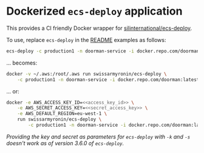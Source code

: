# Dockerized `ecs-deploy` application

This provides a CI friendly Docker wrapper for [silinternational/ecs-deploy](https://github.com/silinternational/ecs-deploy).

To use, replace `ecs-deploy` in the [README](https://github.com/silinternational/ecs-deploy/blob/develop/README.md) examples as follows:

```bash
ecs-deploy -c production1 -n doorman-service -i docker.repo.com/doorman:latest
```

... becomes:

```bash
docker -v ~/.aws:/root/.aws run swissarmyronin/ecs-deploy \
    -c production1 -n doorman-service -i docker.repo.com/doorman:latest
```

... or:

```bash
docker -e AWS_ACCESS_KEY_ID=<<access_key_id>> \
    -e AWS_SECRET_ACCESS_KEY=<<secret_access_key>> \
    -e AWS_DEFAULT_REGION=eu-west-1 \
    run swissarmyronin/ecs-deploy \
        -c production1 -n doorman-service -i docker.repo.com/doorman:latest
```

_Providing the key and secret as parameters for `ecs-deploy` with `-k` and `-s` doesn't work as of version 3.6.0 of `ecs-deploy`._

